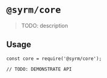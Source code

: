 # `@syrm/core`

> TODO: description

## Usage

```
const core = require('@syrm/core');

// TODO: DEMONSTRATE API
```

